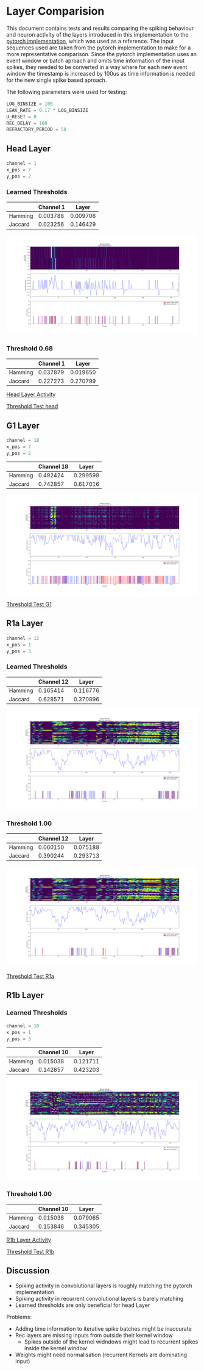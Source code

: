# Layer Comparision

This document contains tests and results comparing the spiking behaviour and neuron activity of the layers introduced in this implementation to the [pytorch implementation](https://github.com/tudelft/event_flow), which was used as a reference. The input sequences used are taken from the pytorch implementation to make for a more representative comparison. Since the pytorch implementation uses an event window or batch aproach and omits time information of the input spikes, they needed to be converted in a way where for each new event window the timestamp is increased by 100us as time information is needed for the new single spike based aproach.

The following parameters were used for testing:

```python
LOG_BINSIZE = 100
LEAK_RATE = 0.17 * LOG_BINSIZE
U_RESET = 0
REC_DELAY = 100
REFRACTORY_PERIOD = 50
```

## Head Layer

```python
channel = 1
x_pos = 7
y_pos = 2
```

### Learned Thresholds

|         | Channel 1 | Layer |
|---------|-----------|-------|
| Hamming |0.003788|0.009706|
| Jaccard |0.023256|0.146429|

![Head Layer Activity](head_out_1_1_1.png)

### Threshold 0.68

|         | Channel 1 | Layer |
|---------|-----------|-------|
| Hamming |0.037879|0.019650|
| Jaccard |0.227273|0.270799|

[Head Layer Activity](head_out_1_t0-68.png)

[Threshold Test head](thresh_head.png)

## G1 Layer

```python
channel = 18
x_pos = 7
y_pos = 2
```

|         | Channel 18 | Layer |
|---------|-----------|-------|
| Hamming |0.492424|0.299598|
| Jaccard |0.742857|0.617016|


![G1 Layer Activity](G1_out_18_1_1.png)

[Threshold Test G1](thresh_G1.png)

## R1a Layer


```python
channel = 12
x_pos = 1
y_pos = 3
```

### Learned Thresholds

|         | Channel 12 | Layer |
|---------|-----------|-------|
| Hamming | 0.165414 | 0.116776 |
| Jaccard | 0.628571 | 0.370896 |

![R1a Layer Activity](R1a_out_12_1_1.png)

### Threshold 1.00

|         | Channel 12 | Layer |
|---------|-----------|-------|
| Hamming | 0.060150 | 0.075188 |
| Jaccard | 0.390244 | 0.293713 |

![R1a Layer Activity](R1a_out_12_t1-00.png)

[Threshold Test R1a](thresh_R1a.png)

## R1b Layer

### Learned Thresholds

```python
channel = 10
x_pos = 1
y_pos = 3
```

|         | Channel 10 | Layer |
|---------|-----------|-------|
| Hamming | 0.015038 | 0.121711 |
| Jaccard | 0.142857 | 0.423203 |

![R1b Layer Activity](R1b_out_10_1_1.png)

### Threshold 1.00

|         | Channel 10 | Layer |
|---------|-----------|-------|
| Hamming | 0.015038 | 0.079065 |
| Jaccard | 0.153846 | 0.345305 |

[R1b Layer Activity](R1b_out_10_t1-00.png)

[Threshold Test R1b](thresh_R1b.png)

## Discussion

- Spiking activity in convolutional layers is roughly matching the pytorch implementation
- Spiking activity in recurrent convolutional layers is barely matching
- Learned thresholds are only beneficial for head Layer

Problems:

- Adding time information to iterative spike batches might be inaccurate
- Rec layers are missing inputs from outside their kernel window
  - Spikes outside of the kernel widndows might lead to recurrent spikes inside the kernel window
- Weights might need normalisation (recurrent Kernels are dominating input)
